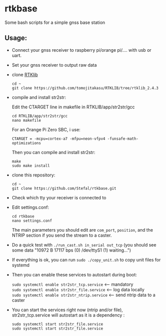 # rtkbase

Some bash scripts for a simple gnss base station

## Usage: 

+ Connect your gnss receiver to raspberry pi/orange pi/.... with usb or uart.

+ Set your gnss receiver to output raw data

+ clone [RTKlib](https://github.com/tomojitakasu/RTKLIB/tree/rtklib_2.4.3)

   ```
   cd ~
   git clone https://github.com/tomojitakasu/RTKLIB/tree/rtklib_2.4.3
   ```

+ compile and install str2str:

   Edit the CTARGET line in makefile in RTKLIB/app/str2str/gcc
   
   ```
   cd RTKLIB/app/str2str/gcc
   nano makefile
   ```
   
   For an Orange Pi Zero SBC, i use:
   
   ``CTARGET = -mcpu=cortex-a7 -mfpu=neon-vfpv4 -funsafe-math-optimizations``
   
   Then you can compile and install str2str:
   
   ```  
   make
   sudo make install
   ```

+ clone this repository:

   ```
   cd ~
   git clone https://github.com/Stefal/rtkbase.git
   ```
   
+ Check which tty your receiver is connected to

+ Edit settings.conf:

   ```
   cd rtkbase
   nano settings.conf
   ```

   The main parameters you should edit are `com_port`, `position`, and the NTRIP section if you send the stream to a caster.

+ Do a quick test with ``./run_cast.sh in_serial out_tcp``   (you should see some data "10972 B   17117 bps (0) /dev/ttyS1 (1) waiting...")

+ If everything is ok, you can run ``sudo ./copy_unit.sh`` to copy unit files for systemd

+ Then you can enable these services to autostart during boot:  

   ``sudo systemctl enable str2str_tcp.service``  <-- mandatory  
   ``sudo systemctl enable str2str_file.service`` <-- log data locally  
   ``sudo systemctl enable str2str_ntrip.service`` <-- send ntrip data to a caster
   
+ You can start the services right now (ntrip and/or file), str2str_tcp.service will autostart as it is a dependency :

  ``sudo systemctl start str2str_file.service``  
  ``sudo systemctl start str2str_file.service``  
